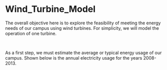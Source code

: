 # Wind_Turbine_Model
The overall objective here is to explore the feasibility 
of meeting the energy needs of our campus using 
wind turbines. For simplicity, we will model the operation 
of one turbine.  <P><BR>
    
As a first step, we must estimate the average or typical energy 
usage of our campus.  Shown below is the annual electricity 
usage for the years 2008-2013.
